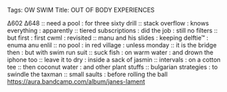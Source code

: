 Tags: OW SWIM
Title: OUT OF BODY EXPERIENCES
  
∆602 ∆648 :: need a pool : for three sixty drill :: stack overflow : knows everything : apparently :: tiered subscriptions : did the job : still no filters :: but first : first cwml : revisited :: manu and his slides : keeping delftie™ : enuma anu enlil :: no pool : in red village : unless monday :: it is the bridge then : but with swim run suit :: suck fish : on warm water : and drown the iphone too :: leave it to dry : inside a sack of jasmin :: intervals : on a cotton tee :: then coconut water : and other plant stuffs :: bulgarian strategies : to swindle the taxman :: small saults : before rolling the ball
<https://aura.bandcamp.com/album/janes-lament>
